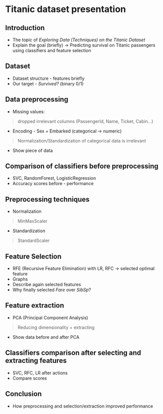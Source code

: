 # Titanic dataset presentation

## Introduction

- The topic of *Exploring Data (Techniques) on the Titanic Dataset*
- Explain the goal (briefly) -> Predicting survival on Titanic passengers using classifiers and feature selection

## Dataset

- Dataset structure - features briefly
- Our target - *Survived?* (binary 0/1)

## Data preprocessing

- Missing values:

> dropped irrelevant columns (PassengerId, Name, Ticket, Cabin...)

- Encoding - Sex + Embarked (categorical -> numeric)

> Normalization/Standardization of categorical data is irrelevant

- Show piece of data

## Comparison of classifiers before preprocessing

- SVC, RandomForest, LogisticRegression
- Accuracy scores before - performance

## Preprocessing techniques

- Normalization

> MinMaxScaler

- Standardization

> StandardScaler

## Feature Selection

- RFE (Recursive Feature Elimination) with LR, RFC -> selected optimal feature
- Graphs
- Describe again selected features
- Why finally selected *Fare* over *SibSp*?

## Feature extraction

- PCA (Principal Component Analysis)

> Reducing dimensionality + extracting

- Show data before and after PCA

## Classifiers comparison after selecting and extracting features

- SVC, RFC, LR after actions
- Compare scores

## Conclusion

- How preprocessing and selection/extraction improved performance
